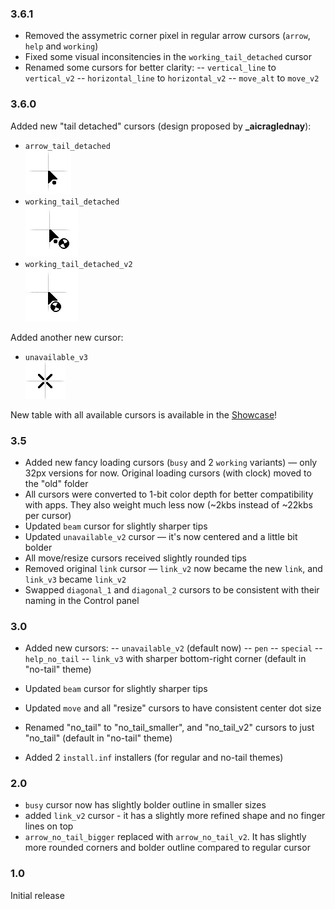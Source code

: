 ### 3.6.1
- Removed the assymetric corner pixel in regular arrow cursors (`arrow`, `help` and `working`)
- Fixed some visual inconsitencies in the `working_tail_detached` cursor
- Renamed some cursors for better clarity: 
    -- `vertical_line` to `vertical_v2`
    -- `horizontal_line` to `horizontal_v2`
    -- `move_alt` to `move_v2`

### 3.6.0

Added new "tail detached" cursors (design proposed by **_aicraglednay**): 
- `arrow_tail_detached` <br> <img src="./screenshots/cursors_single/arrow_tail_detached.png">
- `working_tail_detached` <br> <img src="./screenshots/cursors_single/working_tail_detached.gif">
- `working_tail_detached_v2` <br> <img src="./screenshots/cursors_single/working_tail_detached_v2.gif">

Added another new cursor:  
- `unavailable_v3` <br> <img src="./screenshots/cursors_single/unavailable_v3.png">

New table with all available cursors is available in the [Showcase](https://github.com/emvaized/modern_inverted_mouse_cursors?tab=readme-ov-file#showcase)!

### 3.5
- Added new fancy loading cursors (`busy` and 2 `working` variants) — only 32px versions for now. Original loading cursors (with clock) moved to the "old" folder
- All cursors were converted to 1-bit color depth for better compatibility with apps. They also weight much less now (~2kbs instead of ~22kbs per cursor)
- Updated `beam` cursor for slightly sharper tips
- Updated `unavailable_v2` cursor — it's now centered and a little bit bolder
- All move/resize cursors received slightly rounded tips
- Removed original `link` cursor — `link_v2` now became the new `link`, and `link_v3` became `link_v2`
- Swapped `diagonal_1` and `diagonal_2` cursors to be consistent with their naming in the Control panel

### 3.0
- Added new cursors:
    -- `unavailable_v2` (default now)
    -- `pen`
    -- `special`
    -- `help_no_tail`
    -- `link_v3` with sharper bottom-right corner (default in "no-tail" theme)

- Updated `beam` cursor for slightly sharper tips
- Updated `move` and all "resize" cursors to have consistent center dot size
- Renamed "no_tail" to "no_tail_smaller", and "no_tail_v2" cursors to just "no_tail" (default in "no-tail" theme)
- Added 2 `install.inf` installers (for regular and no-tail themes)

### 2.0
- `busy` cursor now has slightly bolder outline in smaller sizes
- added `link_v2` cursor - it has a slightly more refined shape and no finger lines on top
- `arrow_no_tail_bigger` replaced with `arrow_no_tail_v2`. It has slightly more rounded corners and bolder outline compared to regular cursor 

### 1.0
Initial release
